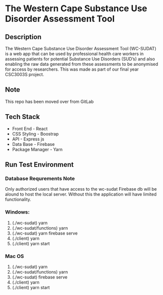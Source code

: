 # The Western Cape Substance Use Disorder Assessment Tool

## Description 
The Western Cape Substance Use Disorder Assessment Tool (WC-SUDAT) is a web app that can be used by professional health care workers in assessing patients for potential Substance Use Disorders (SUD’s) and also enabling the raw data generated from these assessments to be anonymised for access by researchers. This was made as part of our final year CSC3003S project. 

## Note
This repo has been moved over from GitLab

## Tech Stack 
- Front End - React
- CSS Styling - Boostrap 
- API - Express js
- Data Base - Firebase
- Package Manager - Yarn

## Run Test Environment
### Database Requrements Note
Only authorized users that have access to the wc-sudat Firebase db will be alound to host the local server.
Without this the application will have limited functionality.

### Windows:
1. (./wc-sudat) yarn     
2. (./wc-sudat/functions) yarn    
3. (./wc-sudat) yarn firebase serve    
4. (./client) yarn  
6. (./client) yarn start   

### Mac OS
1. (./wc-sudat) yarn     
2. (./wc-sudat/functions) yarn    
3. (./wc-sudat) firebase serve    
4. (./client) yarn  
6. (./client) yarn start 


